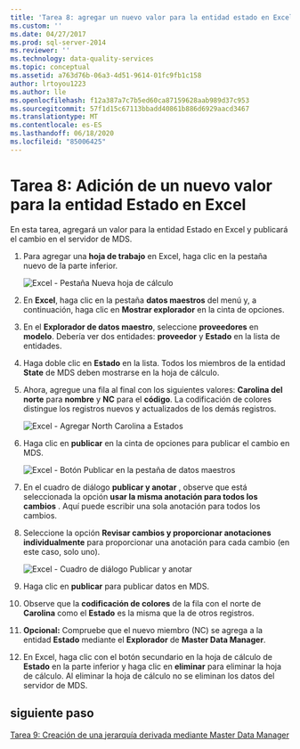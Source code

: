```yaml
---
title: 'Tarea 8: agregar un nuevo valor para la entidad estado en Excel | Microsoft Docs'
ms.custom: ''
ms.date: 04/27/2017
ms.prod: sql-server-2014
ms.reviewer: ''
ms.technology: data-quality-services
ms.topic: conceptual
ms.assetid: a763d76b-06a3-4d51-9614-01fc9fb1c158
author: lrtoyou1223
ms.author: lle
ms.openlocfilehash: f12a387a7c7b5ed60ca87159628aab989d37c953
ms.sourcegitcommit: 57f1d15c67113bbadd40861b886d6929aacd3467
ms.translationtype: MT
ms.contentlocale: es-ES
ms.lasthandoff: 06/18/2020
ms.locfileid: "85006425"
---
```

# <a name="task-8-adding-a-new-value-for-state-entity-in-excel"></a>Tarea 8: Adición de un nuevo valor para la entidad Estado en Excel
  En esta tarea, agregará un valor para la entidad Estado en Excel y publicará el cambio en el servidor de MDS.  
  
1.  Para agregar una **hoja de trabajo** en Excel, haga clic en la pestaña nuevo de la parte inferior.  
  
     ![Excel - Pestaña Nueva hoja de cálculo](../../2014/tutorials/media/et-addinganewvalueforstateentityinexcel-01.jpg "Excel - Pestaña Nueva hoja de cálculo")  
  
2.  En **Excel**, haga clic en la pestaña **datos maestros** del menú y, a continuación, haga clic en **Mostrar explorador** en la cinta de opciones.  
  
3.  En el **Explorador de datos maestro**, seleccione **proveedores** en **modelo**. Debería ver dos entidades: **proveedor** y **Estado** en la lista de entidades.  
  
4.  Haga doble clic en **Estado** en la lista. Todos los miembros de la entidad **State** de MDS deben mostrarse en la hoja de cálculo.  
  
5.  Ahora, agregue una fila al final con los siguientes valores: **Carolina del norte** para **nombre** y **NC** para el **código**. La codificación de colores distingue los registros nuevos y actualizados de los demás registros.  
  
     ![Excel - Agregar North Carolina a Estados](../../2014/tutorials/media/et-addinganewvalueforstateentityinexcel-02.jpg "Excel - Agregar North Carolina a Estados")  
  
6.  Haga clic en **publicar** en la cinta de opciones para publicar el cambio en MDS.  
  
     ![Excel - Botón Publicar en la pestaña de datos maestros](../../2014/tutorials/media/et-addinganewvalueforstateentityinexcel-03.jpg "Excel - Botón Publicar en la pestaña de datos maestros")  
  
7.  En el cuadro de diálogo **publicar y anotar** , observe que está seleccionada la opción **usar la misma anotación para todos los cambios** . Aquí puede escribir una sola anotación para todos los cambios.  
  
8.  Seleccione la opción **Revisar cambios y proporcionar anotaciones individualmente** para proporcionar una anotación para cada cambio (en este caso, solo uno).  
  
     ![Excel - Cuadro de diálogo Publicar y anotar](../../2014/tutorials/media/et-addinganewvalueforstateentityinexcel-04.jpg "Excel - Cuadro de diálogo Publicar y anotar")  
  
9. Haga clic en **publicar** para publicar datos en MDS.  
  
10. Observe que la **codificación de colores** de la fila con el norte de **Carolina** como el **Estado** es la misma que la de otros registros.  
  
11. **Opcional:** Compruebe que el nuevo miembro (NC) se agrega a la entidad **Estado** mediante el **Explorador** de **Master Data Manager**.  
  
12. En Excel, haga clic con el botón secundario en la hoja de cálculo de **Estado** en la parte inferior y haga clic en **eliminar** para eliminar la hoja de cálculo. Al eliminar la hoja de cálculo no se eliminan los datos del servidor de MDS.  
  
## <a name="next-step"></a>siguiente paso  
 [Tarea 9: Creación de una jerarquía derivada mediante Master Data Manager](../../2014/tutorials/task-9-creating-a-derived-hierarchy-using-master-data-manager.md)  
  
  
